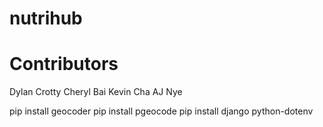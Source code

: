 # nutrihub

# Contributors
Dylan Crotty
Cheryl Bai
Kevin Cha
AJ Nye

pip install geocoder
pip install pgeocode
pip install django python-dotenv
